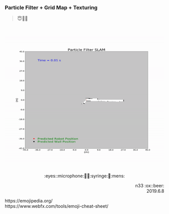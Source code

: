 ### Particle Filter + Grid Map + Texturing
> :innocent::no_entry_sign::game_die:

<br></br>
<img src="ezgif.com-gif-maker.gif" width="1400" height="400" />
<br></br>

<p align="center">:eyes::microphone:🏹💺:syringe:🗿:mens:</p>
<p align="right">n33 :ox::beer:<br />2019.6.8</p>
https://emojipedia.org/ <br />
https://www.webfx.com/tools/emoji-cheat-sheet/
